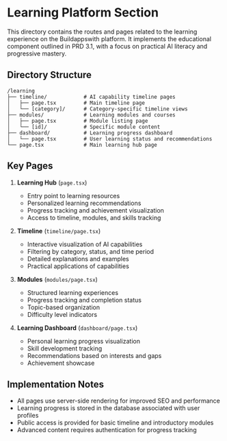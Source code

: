 # Learning Platform Section

This directory contains the routes and pages related to the learning experience on the Buildappswith platform. It implements the educational component outlined in PRD 3.1, with a focus on practical AI literacy and progressive mastery.

## Directory Structure

```
/learning
├── timeline/            # AI capability timeline pages
│   ├── page.tsx         # Main timeline page
│   └── [category]/      # Category-specific timeline views
├── modules/             # Learning modules and courses
│   ├── page.tsx         # Module listing page
│   └── [id]/            # Specific module content
├── dashboard/           # Learning progress dashboard
│   └── page.tsx         # User learning status and recommendations
└── page.tsx             # Main learning hub page
```

## Key Pages

1. **Learning Hub** (`page.tsx`)
   - Entry point to learning resources
   - Personalized learning recommendations
   - Progress tracking and achievement visualization
   - Access to timeline, modules, and skills tracking

2. **Timeline** (`timeline/page.tsx`)
   - Interactive visualization of AI capabilities
   - Filtering by category, status, and time period
   - Detailed explanations and examples
   - Practical applications of capabilities

3. **Modules** (`modules/page.tsx`)
   - Structured learning experiences
   - Progress tracking and completion status
   - Topic-based organization
   - Difficulty level indicators

4. **Learning Dashboard** (`dashboard/page.tsx`)
   - Personal learning progress visualization
   - Skill development tracking
   - Recommendations based on interests and gaps
   - Achievement showcase

## Implementation Notes

- All pages use server-side rendering for improved SEO and performance
- Learning progress is stored in the database associated with user profiles
- Public access is provided for basic timeline and introductory modules
- Advanced content requires authentication for progress tracking
